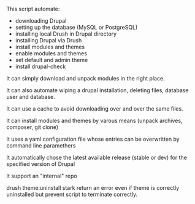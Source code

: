 This script automate:
* downloading Drupal
* setting up the database (MySQL or PostgreSQL)
* installing local Drush in Drupal directory
* installing Drupal via Drush
* install modules and themes
* enable modules and themes
* set default and admin theme
* install drupal-check

It can simply download and unpack modules in the right place.

It can also automate wiping a drupal installation, deleting files, database user and database.

It can use a cache to avoid downloading over and over the same files.

It can install modules and themes by varous means (unpack archives, composer, git clone) 

It uses a yaml configuration file whose entries can be overwritten by command line paramethers

It automatically chose the latest available release (stable or dev) for the specified version of Drupal

It support an "internal" repo

drush theme:uninstall stark return an error even if theme is correctly uninstalled but prevent script to terminate correctly.
